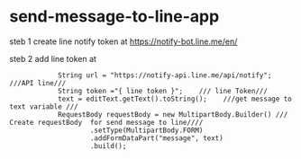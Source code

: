 # send-message-to-line-app

steb 1 create line notify token at https://notify-bot.line.me/en/





steb 2 add line token at  

                String url = "https://notify-api.line.me/api/notify";    ///API line///
                String token ="{ line token }";    /// line Token///
                text = editText.getText().toString();    ///get message to text variable ///
                RequestBody requestBody = new MultipartBody.Builder() /// Create requestBody  for send message to line////
                        .setType(MultipartBody.FORM)
                        .addFormDataPart("message", text)
                        .build();
